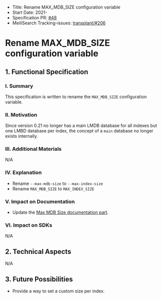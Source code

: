 - Title: Rename MAX_MDB_SIZE  configuration variable
- Start Date: 2021-
- Specification PR: [#48](https://github.com/meilisearch/specifications/pull/48)
- MeiliSearch Tracking-issues: [transplant/#206](https://github.com/meilisearch/transplant/issues/206)


# Rename MAX_MDB_SIZE configuration variable

## 1. Functional Specification

### I. Summary

This specification is written to rename the `MAX_MDB_SIZE` configuration variable.

### II. Motivation

Since version 0.21 no longer has a main LMDB database for all indexes but one LMBD database per index, the concept of a `main` database no longer exists internally.


### III. Additional Materials
N/A

### IV. Explanation

- Rename `--max-mdb-size` to `--max-index-size`
- Rename `MAX_MDB_SIZE` to `MAX_INDEX_SIZE`

### V. Impact on Documentation

- Update the [Max MDB Size documentation part](https://docs.meilisearch.com/reference/features/configuration.html#max-mdb-size).

### VI. Impact on SDKs
N/A

## 2. Technical Aspects
N/A

## 3. Future Possibilities
- Provide a way to set a custom size per index.
